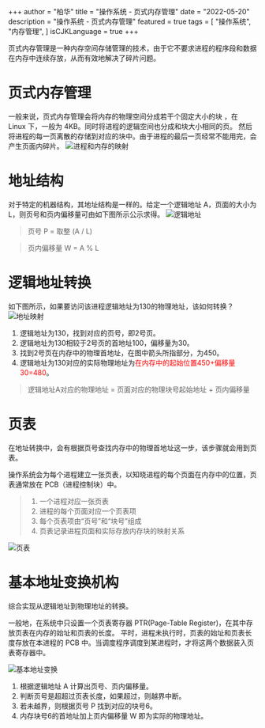 +++
author = "柏华"
title = "操作系统 - 页式内存管理"
date = "2022-05-20"
description = "操作系统 - 页式内存管理"
featured = true
tags = [
    "操作系统",
    "内存管理",
]
isCJKLanguage = true
+++

页式内存管理是一种内存空间存储管理的技术，由于它不要求进程的程序段和数据在内存中连续存放，从而有效地解决了碎片问题。

<!--more-->

# 页式内存管理
一般来说，页式内存管理会将内存的物理空间分成若干个固定大小的<font style='color:true'>块</font>
，在 Linux 下，一般为 4KB。同时将进程的逻辑空间也分成和块大小相同的<font style='color:true'>页</font>。
然后将进程的每一页离散的存储到对应的块中。由于进程的最后一页经常不能用完，会产生页面内碎片。
![进程和内存的映射](/images/os/page.png)

# 地址结构
对于特定的机器结构，其地址结构是一样的。给定一个逻辑地址 A，页面的大小为 L，则页号和页内偏移量可由如下图所示公示求得。
![逻辑地址](/images/os/page3.png)

> 页号 P = 取整 (A / L)

> 页内偏移量 W = A % L

# 逻辑地址转换
如下图所示，如果要访问该进程逻辑地址为130的物理地址，该如何转换？
![地址映射](/images/os/page2.png)
1. 逻辑地址为130，找到对应的页号，即2号页。
2. 逻辑地址为130相较于2号页的首地址100，偏移量为30。
3. 找到2号页在内存中的物理首地址，在图中箭头所指部分，为450。
4. 逻辑地址为130对应的实际物理地址为<font style='color:red'>在内存中的起始位置450+偏移量30=480</font>。

> 逻辑地址A对应的物理地址 = 页面对应的物理块号起始地址 + 页内偏移量

# 页表
在地址转换中，会有根据页号查找内存中的物理首地址这一步，该步骤就会用到<font style='color:true'>页表</font>。

操作系统会为每个进程建立一张<font style='color:true'>页表</font>，以知晓进程的每个页面在内存中的位置，页表通常放在 PCB（进程控制块）中。

> 1. 一个进程对应一张页表
> 2. 进程的每个页面对应一个页表项
> 3. 每个页表项由“页号”和“块号”组成
> 4. 页表记录进程页面和实际存放内存块的映射关系

![页表](/images/os/page4.png)

# 基本地址变换机构
综合实现从逻辑地址到物理地址的转换。

一般地，在系统中只设置一个页表寄存器 PTR(Page-Table Register)，在其中存放页表在内存的始址和页表的长度。
平时，进程未执行时，页表的始址和页表长度存放在本进程的 PCB 中。当调度程序调度到某进程时，才将这两个数据装入页表寄存器中。

![基本地址变换](/images/os/page5.png)

1. 根据逻辑地址 A 计算出页号、页内偏移量。
2. 判断页号是超超过页表长度，如果超过，则越界中断。
3. 若未越界，则根据页号 P 找到对应的块号6。
4. 内存块号6的首地址加上页内偏移量 W 即为实际的物理地址。


